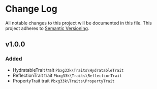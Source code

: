 # Change Log
All notable changes to this project will be documented in this file.
This project adheres to [Semantic Versioning](http://semver.org/).

## v1.0.0
### Added
- HydratableTrait trait `Pbxg33k\Traits\HydratableTrait`
- ReflectionTrait trait `Pbxg33k\Traits\ReflectionTrait`
- PropertyTrait trait `Pbxg33k\Traits\PropertyTrait`